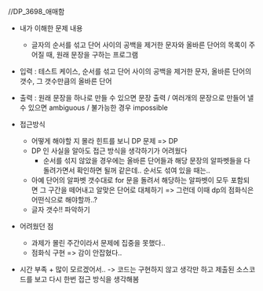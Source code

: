//DP_3698_애매함

- 내가 이해한 문제 내용
	- 글자의 순서를 섞고 단어 사이의 공백을 제거한 문자와 올바른 단어의 목록이 주어질 때, 원래 문장을 구하는 프로그램 

- 입력 : 테스트 케이스, 순서를 섞고 단어 사이의 공백을 제거한 문자, 올바른 단어의 갯수, 그 갯수만큼의 올바른 단어
- 출력 : 원래 문장을 하나로 만들 수 있으면 문장 출력 / 여러개의 문장으로 만들어 낼 수 있으면 ambiguous / 불가능한 경우 impossible


- 접근방식
	- 어떻게 해야할 지 몰라 힌트를 보니 DP 문제 => DP 
	- DP 인 사실을 알아도 접근 방식을 생각하기가 어려웠다
		- 순서를 섞지 않았을 경우에는 올바른 단어들과 해당 문장의 알파벳들을 다 돌려가면서 확인하면 될꺼 같은데.. 순서도 섞여 있을 때는.. 
	- 아예 단어의 알파벳 갯수대로 for 문을 돌려서 해당하는 알파벳이 모두 포함되면 그 구간을 떼어내고 알맞은 단어로 대체하기 => 그런데 이때 dp의 점화식은 어떤식으로 해야할까..?
	- 글자 갯수!! 파악하기



- 어려웠던 점
	- 과제가 몰린 주간이라서 문제에 집중을 못했다..
	- 점화식 구현 => 감이 안잡혔다..

- 시간 부족 + 많이 모르겠어서.. -> 코드는 구현하지 않고 생각만 하고 제출된 소스코드를 보고 다시 한번 접근 방식을 생각해봄 